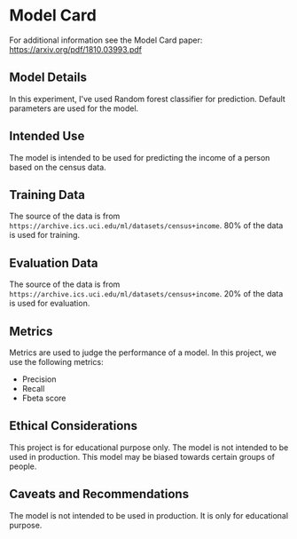 # Model Card

For additional information see the Model Card paper: https://arxiv.org/pdf/1810.03993.pdf



## Model Details

In this experiment, I've used Random forest classifier for prediction. 
Default parameters are used for the model.

## Intended Use

The model is intended to be used for predicting the income of a person based on the census data.

## Training Data

The source of the data is from `https://archive.ics.uci.edu/ml/datasets/census+income`. 
80% of the data is used for training.

## Evaluation Data

The source of the data is from `https://archive.ics.uci.edu/ml/datasets/census+income`. 
20% of the data is used for evaluation.


## Metrics

Metrics are used to judge the performance of a model. In this project, we use the following metrics:

* Precision
* Recall
* Fbeta score


## Ethical Considerations

This project is for educational purpose only. The model is not intended to be used in production.
This model may be biased towards certain groups of people.

## Caveats and Recommendations

The model is not intended to be used in production. It is only for educational purpose.
